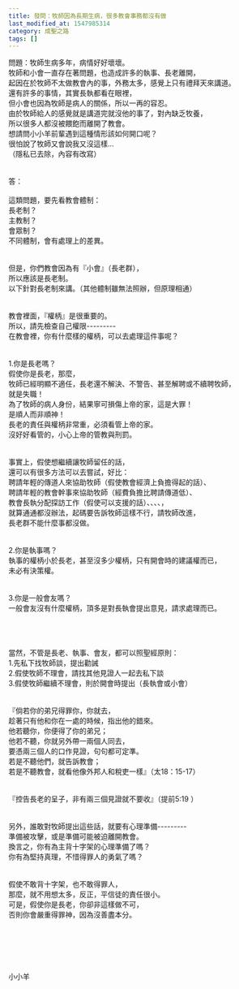 ```yaml
---
title: 發問：牧師因為長期生病，很多教會事務都沒有做
last_modified_at: 1547985314
category: 成聖之路
tags: []
---
```


問題：牧師生病多年，病情好好壞壞。<br>牧師和小會一直存在著問題，也造成許多的執事、長老離開，<br>起因在於牧師不太做教會內的事，外務太多，感覺上只有禮拜天來講道。<br>還有許多的事情，其實長執都看在眼裡，<br>但小會也因為牧師是病人的關係，所以一再的容忍。<br>由於牧師給人的感覺就是講道完就沒他的事了，對內缺乏牧養，<br>所以很多人都沒被餵飽而離開了教會。<br>想請問小小羊前輩遇到這種情形該如何開口呢？<br>很怕說了牧師又會說我又沒這樣...<br>（隱私已去除，內容有改寫）<br><!--more--><br><br>答：<br><br>這類問題，要先看教會體制：<br>長老制？<br>主教制？<br>會眾制？<br>不同體制，會有處理上的差異。<br><br><br>但是，你們教會因為有『小會』（長老群），<br>所以應該是長老制。<br>以下針對長老制來講。（其他體制雖無法照辦，但原理相通）<br><br><br>教會裡面，『權柄』是很重要的。<br>所以，請先檢查自己權限---------<br>在教會裡，你有什麼樣的權柄，可以去處理這件事呢？<br> <br><br>1.你是長老嗎？<br>假使你是長老，那麼，<br>牧師已經明顯不適任，長老還不解決、不警告、甚至解聘或不續聘牧師，<br>就是失職！<br>為了牧師的病人身份，結果寧可損傷上帝的家，這是大罪！<br>是順人而非順神！<br>長老的責任與權柄非常重，必須看管上帝的家。<br>沒好好看管的，小心上帝的管教與刑罰。<br><br><br>事實上，假使想繼續讓牧師留任的話，<br>還可以有很多方法可以去嘗試，好比：<br>聘請年輕的傳道人來協助牧師（假使教會經濟上負擔得起的話）、<br>聘請年輕的教會幹事來協助牧師（經費負擔比聘請傳道低）、<br>教會長執分配探訪工作（假使可以支援的話）、、、、，<br>就算通通都沒辦法，起碼要告訴牧師這樣不行，請牧師改進，<br>長老群不能什麼事都沒做。<br><br> <br>2.你是執事嗎？<br>執事的權柄小於長老，甚至沒多少權柄，只有開會時的建議權而已，<br>未必有決策權。<br><br><br>3.你是一般會友嗎？<br>一般會友沒有什麼權柄，頂多是對長執會提出意見，請求處理而已。<br><br><br><br><br>當然，不管是長老、執事、會友，都可以照聖經原則：<br>1.先私下找牧師談，提出勸誡<br>2.假使牧師不理會，請找其他見證人一起去私下談<br>3.假使牧師繼續不理會，則於開會時提出（長執會或小會）<br><br><br>『倘若你的弟兄得罪你，你就去，<br>趁著只有他和你在一處的時候，指出他的錯來。<br>他若聽你，你便得了你的弟兄；<br>他若不聽，你就另外帶一兩個人同去，<br>要憑兩三個人的口作見證，句句都可定準。<br>若是不聽他們，就告訴教會；<br>若是不聽教會，就看他像外邦人和稅吏一樣』（太18：15-17）<br><br><br>『控告長老的呈子，非有兩三個見證就不要收』（提前5:19 ）<br><br> <br>另外，誰敢對牧師提出這些話，就要有心理準備---------<br>準備被攻擊，或是準備可能被迫離開教會。<br>換言之，你有為主背十字架的心理準備了嗎？<br>你有為堅持真理，不惜得罪人的勇氣了嗎？<br> <br><br>假使不敢背十字架，也不敢得罪人，<br>那麼，就不用想太多，反正，平信徒的責任很小。<br>可是，假使你是長老，你卻非這樣做不可，<br>否則你會嚴重得罪神，因為沒善盡本分。<br> <br><br><br><br><br><br>小小羊<br><br><br><br>

